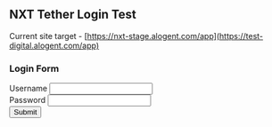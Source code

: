 ## NXT Tether Login Test

Current site target - [https://nxt-stage.alogent.com/app](https://test-digital.alogent.com/app)

### Login Form

<form action="https://nxt-stage.alogent.com/app/api/Authentication/TetheredLogin" method="POST">
  <label for="username">Username</label>
  <input type="text" name="username" />
  <br/>
  <label for="password">Password</label>
  <input type="password" name="password" />
  <br/>
  <input type="submit" name="Submit" />
</form>
